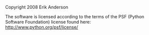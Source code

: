 Copyright 2008 Erik Anderson

The software is licensed according to the terms of the PSF (Python Software Foundation) license found here: http://www.python.org/psf/license/